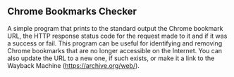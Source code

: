 ## Chrome Bookmarks Checker

A simple program that prints to the standard output the Chrome bookmark URL, the HTTP response status code for the request made to it and if it was a success or fail. This program can be useful for identifying and removing Chrome bookmarks that are no longer accessible on the Internet. You can also update the URL to a new one, if such exists, or make it a link to the Wayback Machine (https://archive.org/web/).
